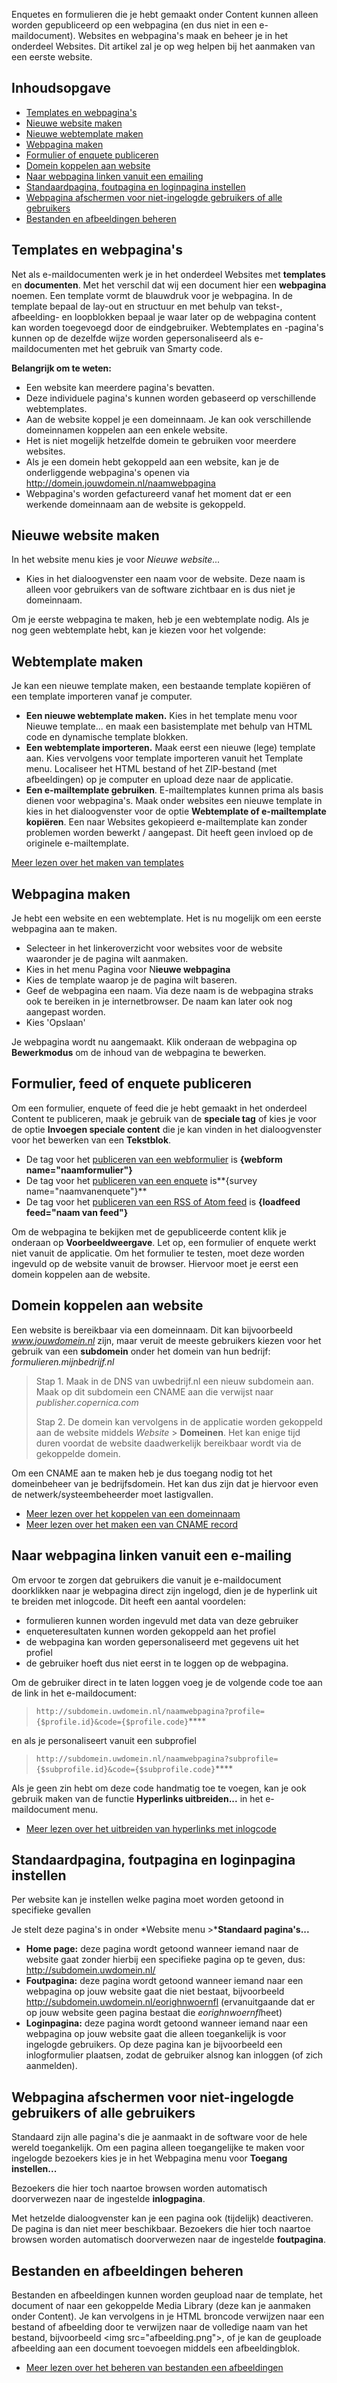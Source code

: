 Enquetes en formulieren die je hebt gemaakt onder Content kunnen alleen
worden gepubliceerd op een webpagina (en dus niet in een
e-maildocument). Websites en webpagina's maak en beheer je in het
onderdeel Websites. Dit artikel zal je op weg helpen bij het aanmaken
van een eerste website.

Inhoudsopgave
-------------

-   [Templates en webpagina's](#1)
-   [Nieuwe website maken](#2)
-   [Nieuwe webtemplate maken](#3)
-   [Webpagina maken](#4)
-   [Formulier of enquete publiceren](#5)
-   [Domein koppelen aan website](#6)
-   [Naar webpagina linken vanuit een emailing](#7)
-   [Standaardpagina, foutpagina en loginpagina instellen](#8)
-   [Webpagina afschermen voor niet-ingelogde gebruikers of alle
    gebruikers](#9)
-   [Bestanden en afbeeldingen beheren](#10)

Templates en webpagina's
------------------------

Net als e-maildocumenten werk je in het onderdeel Websites met
**templates** en **documenten**. Met het verschil dat wij een document
hier een **webpagina** noemen. Een template vormt de blauwdruk voor je
webpagina. In de template bepaal de lay-out en structuur en met behulp
van tekst-, afbeelding- en loopblokken bepaal je waar later op de
webpagina content kan worden toegevoegd door de eindgebruiker.
Webtemplates en -pagina's kunnen op de dezelfde wijze worden
gepersonaliseerd als e-maildocumenten met het gebruik van Smarty code.

**Belangrijk om te weten:**

-   Een website kan meerdere pagina's bevatten.
-   Deze individuele pagina's kunnen worden gebaseerd op verschillende
    webtemplates.
-   Aan de website koppel je een domeinnaam. Je kan ook verschillende
    domeinnamen koppelen aan een enkele website.
-   Het is niet mogelijk hetzelfde domein te gebruiken voor meerdere
    websites.
-   Als je een domein hebt gekoppeld aan een website, kan je de
    onderliggende webpagina's openen via
    http://domein.jouwdomein.nl/naamwebpagina
-   Webpagina's worden gefactureerd vanaf het moment dat er een werkende
    domeinnaam aan de website is gekoppeld.

Nieuwe website maken
--------------------

In het website menu kies je voor *Nieuwe website...*

-   Kies in het dialoogvenster een naam voor de website. Deze naam is
    alleen voor gebruikers van de software zichtbaar en is dus niet je
    domeinnaam.

Om je eerste webpagina te maken, heb je een webtemplate nodig. Als je
nog geen webtemplate hebt, kan je kiezen voor het volgende:

Webtemplate maken
-----------------

Je kan een nieuwe template maken, een bestaande template kopiëren of een
template importeren vanaf je computer.

-   **Een nieuwe webtemplate maken.** Kies in het template menu voor
    Nieuwe template... en maak een basistemplate met behulp van HTML
    code en dynamische template blokken.
-   **Een webtemplate importeren.** Maak eerst een nieuwe (lege)
    template aan. Kies vervolgens voor template importeren vanuit het
    Template menu. Localiseer het HTML bestand of het ZIP-bestand (met
    afbeeldingen) op je computer en upload deze naar de applicatie.
-   **Een e-mailtemplate gebruiken**. E-mailtemplates kunnen prima als
    basis dienen voor webpagina's. Maak onder websites een nieuwe
    template in kies in het dialoogvenster voor de optie **Webtemplate
    of e-mailtemplate kopiëren**. Een naar Websites gekopieerd
    e-mailtemplate kan zonder problemen worden bewerkt / aangepast. Dit
    heeft geen invloed op de originele e-mailtemplate.

[Meer lezen over het maken van
templates](http://www.copernica.com/nl/ondersteuning/templates-en-documenten)

Webpagina maken
---------------

Je hebt een website en een webtemplate. Het is nu mogelijk om een eerste
webpagina aan te maken.

-   Selecteer in het linkeroverzicht voor websites voor de website
    waaronder je de pagina wilt aanmaken.
-   Kies in het menu Pagina voor N**ieuwe webpagina**
-   Kies de template waarop je de pagina wilt baseren.
-   Geef de webpagina een naam. Via deze naam is de webpagina straks ook
    te bereiken in je internetbrowser. De naam kan later ook nog
    aangepast worden.
-   Kies 'Opslaan'

Je webpagina wordt nu aangemaakt. Klik onderaan de webpagina op
**Bewerkmodus** om de inhoud van de webpagina te bewerken.

Formulier, feed of enquete publiceren
-------------------------------------

Om een formulier, enquete of feed die je hebt gemaakt in het onderdeel
Content te publiceren, maak je gebruik van de **speciale tag** of kies
je voor de optie **Invoegen speciale content** die je kan vinden in het
dialoogvenster voor het bewerken van een **Tekstblok**.

-   De tag voor het [publiceren van een
    webformulier](http://www.copernica.com/nl/ondersteuning/webformulier-op-webpagina-plaatsen)
    is **{webform name="naamformulier"}**
-   De tag voor het [publiceren van een
    enquete](http://www.copernica.com/nl/ondersteuning/enquete-in-webpagina-invoegen)
    is**{survey name="naamvanenquete"}**
-   De tag voor het [publiceren van een RSS of Atom
    feed](http://www.copernica.com/nl/ondersteuning/de-loadfeed-functie)
    is **{loadfeed feed="naam van feed"}**

Om de webpagina te bekijken met de gepubliceerde content klik je
onderaan op **Voorbeeldweergave**. Let op, een formulier of enquete
werkt niet vanuit de applicatie. Om het formulier te testen, moet deze
worden ingevuld op de website vanuit de browser. Hiervoor moet je eerst
een domein koppelen aan de website.

Domein koppelen aan website
---------------------------

Een website is bereikbaar via een domeinnaam. Dit kan bijvoorbeeld
*www.jouwdomein.nl* zijn, maar veruit de meeste gebruikers kiezen voor
het gebruik van een **subdomein** onder het domein van hun bedrijf:
*formulieren.mijnbedrijf.nl*

> Stap 1. Maak in de DNS van uwbedrijf.nl een nieuw subdomein aan. Maak
> op dit subdomein een CNAME aan die verwijst naar
> *publisher.copernica.com*
>
> Stap 2. De domein kan vervolgens in de applicatie worden gekoppeld aan
> de website middels *Website* \> **Domeinen**. Het kan enige tijd duren
> voordat de website daadwerkelijk bereikbaar wordt via de gekoppelde
> domein.

Om een CNAME aan te maken heb je dus toegang nodig tot het domeinbeheer
van je bedrijfsdomein. Het kan dus zijn dat je hiervoor even de
netwerk/systeembeheerder moet lastigvallen.

-   [Meer lezen over het koppelen van een
    domeinnaam](http://www.copernica.com/nl/ondersteuning/een-domeinnaam-koppelen-aan-een-website)
-   [Meer lezen over het maken een van CNAME
    record](http://support.google.com/blogger/bin/answer.py?hl=nl&answer=58317)

Naar webpagina linken vanuit een e-mailing
------------------------------------------

Om ervoor te zorgen dat gebruikers die vanuit je e-maildocument
doorklikken naar je webpagina direct zijn ingelogd, dien je de hyperlink
uit te breiden met inlogcode. Dit heeft een aantal voordelen:

-   formulieren kunnen worden ingevuld met data van deze gebruiker
-   enqueteresultaten kunnen worden gekoppeld aan het profiel
-   de webpagina kan worden gepersonaliseerd met gegevens uit het
    profiel
-   de gebruiker hoeft dus niet eerst in te loggen op de webpagina.

Om de gebruiker direct in te laten loggen voeg je de volgende code toe
aan de link in het e-maildocument:

> `http://subdomein.uwdomein.nl/naamwebpagina?profile={$profile.id}&code={$profile.code}`****

en als je personaliseert vanuit een subprofiel

> `http://subdomein.uwdomein.nl/naamwebpagina?subprofile={$subprofile.id}&code={$subprofile.code}`****

Als je geen zin hebt om deze code handmatig toe te voegen, kan je ook
gebruik maken van de functie **Hyperlinks uitbreiden...** in het
e-maildocument menu.

-   [Meer lezen over het uitbreiden van hyperlinks met
    inlogcode](http://www.copernica.com/nl/ondersteuning/hyperlinks-uitbreiden-met-inlogcode)

Standaardpagina, foutpagina en loginpagina instellen
----------------------------------------------------

Per website kan je instellen welke pagina moet worden getoond in
specifieke gevallen

Je stelt deze pagina's in onder *Website menu \>***Standaard
pagina's...**

-   **Home page:** deze pagina wordt getoond wanneer iemand naar de
    website gaat zonder hierbij een specifieke pagina op te geven, dus:
    http://subdomein.uwdomein.nl/
-   **Foutpagina:** deze pagina wordt getoond wanneer iemand naar een
    webpagina op jouw website gaat die niet bestaat, bijvoorbeeld
    http://subdomein.uwdomein.nl/eorighnwoernfl (ervanuitgaande dat er
    op jouw website geen pagina bestaat die *eorighnwoernfl*heet)
-   **Loginpagina:** deze pagina wordt getoond wanneer iemand naar een
    webpagina op jouw website gaat die alleen toegankelijk is voor
    ingelogde gebruikers. Op deze pagina kan je bijvoorbeeld een
    inlogformulier plaatsen, zodat de gebruiker alsnog kan inloggen (of
    zich aanmelden).

Webpagina afschermen voor niet-ingelogde gebruikers of alle gebruikers
----------------------------------------------------------------------

Standaard zijn alle pagina's die je aanmaakt in de software voor de hele
wereld toegankelijk. Om een pagina alleen toegangelijke te maken voor
ingelogde bezoekers kies je in het Webpagina menu voor **Toegang
instellen...**

Bezoekers die hier toch naartoe browsen worden automatisch doorverwezen
naar de ingestelde **inlogpagina**.

Met hetzelde dialoogvenster kan je een pagina ook (tijdelijk)
deactiveren. De pagina is dan niet meer beschikbaar. Bezoekers die hier
toch naartoe browsen worden automatisch doorverwezen naar de ingestelde
**foutpagina**.

Bestanden en afbeeldingen beheren
---------------------------------

Bestanden en afbeeldingen kunnen worden geupload naar de template, het
document of naar een gekoppelde Media Library (deze kan je aanmaken
onder Content). Je kan vervolgens in je HTML broncode verwijzen naar een
bestand of afbeelding door te verwijzen naar de volledige naam van het
bestand, bijvoorbeeld \<img src="afbeelding.png"\>, of je kan de
geuploade afbeelding aan een document toevoegen middels een
afbeeldingblok.

-   [Meer lezen over het beheren van bestanden een
    afbeeldingen](http://www.copernica.com/nl/ondersteuning/beheren-van-afbeeldingen-en-bestanden)

